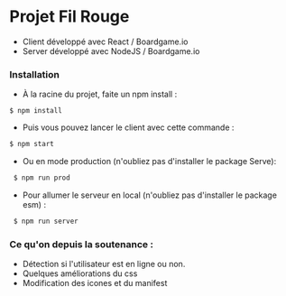 # Projet Fil Rouge

  - Client développé avec React / Boardgame.io
  - Server développé avec NodeJS / Boardgame.io 

### Installation

- À la racine du projet, faite un npm install :
 ```
 $ npm install
```
- Puis vous pouvez lancer le client avec cette commande : 
 ```sh
 $ npm start
```
- Ou en mode production (n'oubliez pas d'installer le package Serve): 
```sh
 $ npm run prod
```

- Pour allumer le serveur en local (n'oubliez pas d'installer le package esm) : 
```sh
 $ npm run server
```

### Ce qu'on depuis la soutenance :

- Détection si l'utilisateur est en ligne ou non.
- Quelques améliorations du css
- Modification des icones et du manifest